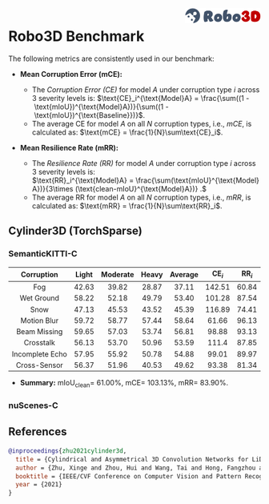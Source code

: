 <img src="../figs/logo2.png" align="right" width="30%">

# Robo3D Benchmark

The following metrics are consistently used in our benchmark:

- **Mean Corruption Error (mCE):**
  - The *Corruption Error (CE)* for model $A$ under corruption type $i$ across 3 severity levels is:
  $\text{CE}_i^{\text{Model}A} = \frac{\sum((1 - \text{mIoU})^{\text{Model}A})}{\sum((1 - \text{mIoU})^{\text{Baseline}})}$.
  - The average CE for model $A$ on all $N$ corruption types, i.e., *mCE*, is calculated as: $\text{mCE} = \frac{1}{N}\sum\text{CE}_i$.
  
- **Mean Resilience Rate (mRR):**
  - The *Resilience Rate (RR)* for model $A$ under corruption type $i$ across 3 severity levels is:
  $\text{RR}_i^{\text{Model}A} = \frac{\sum(\text{mIoU}^{\text{Model}A})}{3\times (\text{clean-mIoU}^{\text{Model}A})} .$
  - The average RR for model $A$ on all $N$ corruption types, i.e., *mRR*, is calculated as: $\text{mRR} = \frac{1}{N}\sum\text{RR}_i$.


## Cylinder3D (TorchSparse)

### SemanticKITTI-C
| Corruption      | Light | Moderate | Heavy | Average | $\text{CE}_i$ | $\text{RR}_i$ |
| :-------------: | :---: | :------: | :---: | :-----: | :-----------: | :-----------: |
| Fog             | 42.63 | 39.82 | 28.87 | 37.11 | 142.51 | 60.84 |
| Wet Ground      | 58.22 | 52.18 | 49.79 | 53.40 | 101.28 | 87.54 |
| Snow            | 47.13 | 45.53 | 43.52 | 45.39 | 116.89 | 74.41 |
| Motion Blur     | 59.72 | 58.77 | 57.44 | 58.64 | 61.66  | 96.13 |
| Beam Missing    | 59.65 | 57.03 | 53.74 | 56.81 | 98.88  | 93.13 |
| Crosstalk       | 56.13 | 53.70 | 50.96 | 53.59 | 111.4  | 87.85 |
| Incomplete Echo | 57.95 | 55.92 | 50.78 | 54.88 | 99.01  | 89.97 |
| Cross-Sensor    | 56.37 | 51.96 | 40.53 | 49.62 | 93.38  | 81.34 |

- **Summary:** $\text{mIoU}_{\text{clean}} =$ 61.00%, $\text{mCE} =$ 103.13%, $\text{mRR} =$ 83.90%.


### nuScenes-C



## References

```bib
@inproceedings{zhu2021cylinder3d,
  title = {Cylindrical and Asymmetrical 3D Convolution Networks for LiDAR Segmentation},
  author = {Zhu, Xinge and Zhou, Hui and Wang, Tai and Hong, Fangzhou and Ma, Yuexin and Li, Wei and Li, Hongsheng and Lin, Dahua},
  booktitle = {IEEE/CVF Conference on Computer Vision and Pattern Recognition}
  year = {2021}
}
```
